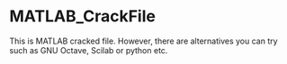 # MATLAB_CrackFile
This is MATLAB cracked file. However, there are alternatives you can try such as GNU Octave, Scilab or python etc.

